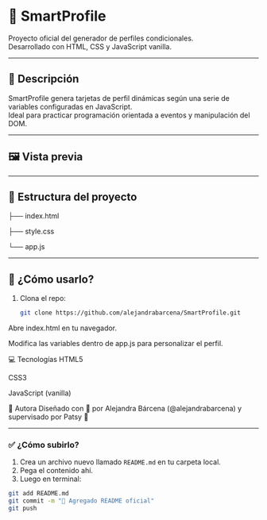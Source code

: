 # 🧠 SmartProfile

Proyecto oficial del generador de perfiles condicionales.  
Desarrollado con HTML, CSS y JavaScript vanilla.

---

## 🌟 Descripción

SmartProfile genera tarjetas de perfil dinámicas según una serie de variables configuradas en JavaScript.  
Ideal para practicar programación orientada a eventos y manipulación del DOM.

---

## 🖼️ Vista previa


---

## 📁 Estructura del proyecto

├── index.html

├── style.css

└── app.js


---

## 🚀 ¿Cómo usarlo?

1. Clona el repo:
   ```bash
   git clone https://github.com/alejandrabarcena/SmartProfile.git
   
Abre index.html en tu navegador.

Modifica las variables dentro de app.js para personalizar el perfil.

💻 Tecnologías
HTML5

CSS3

JavaScript (vanilla)

🎨 Autora
Diseñado con 💜 por Alejandra Bárcena (@alejandrabarcena) y supervisado por Patsy 🐾

---

### ✅ ¿Cómo subirlo?

1. Crea un archivo nuevo llamado `README.md` en tu carpeta local.
2. Pega el contenido ahí.
3. Luego en terminal:

```bash
git add README.md
git commit -m "📝 Agregado README oficial"
git push

